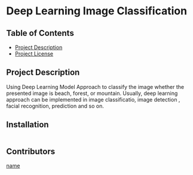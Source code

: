 # Deep Learning Image Classification

## Table of Contents

- [Project Description](#Project-Description)
- [Project License](./LICENSE)

## Project Description
Using Deep Learning Model Approach to  classify the image whether the presented image is beach, forest, or mountain. Usually, deep learning approach can be implemented in image classificatio, image detection , facial recognition, prediction and so on.

## Installation

```bash

```

## Contributors
[name](www.google.com)
